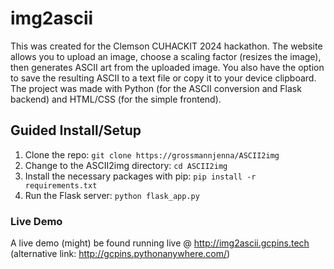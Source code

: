# img2ascii
This was created for the Clemson CUHACKIT 2024 hackathon. The website allows you to upload an image, choose a scaling factor (resizes the image), then generates ASCII art from the uploaded image. You also have the option to save the resulting ASCII to a text file or copy it to your device clipboard. The project was made with Python (for the ASCII conversion and Flask backend) and HTML/CSS (for the simple frontend).

## Guided Install/Setup
1. Clone the repo: `git clone https://grossmannjenna/ASCII2img`
2. Change to the ASCII2img directory: `cd ASCII2img` 
3. Install the necessary packages with pip: `pip install -r requirements.txt` 
4. Run the Flask server: `python flask_app.py`

### Live Demo
A live demo (might) be found running live @ http://img2ascii.gcpins.tech 
(alternative link: http://gcpins.pythonanywhere.com/)
